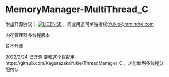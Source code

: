# MemoryManager-MultiThread_C

附加开源协议：
[![LICENSE](https://img.shields.io/badge/license-Anti%20996-blue.svg)](https://github.com/KagurazakaYukie/996-1.5/blob/master/996%E8%AE%B8%E5%8F%AF%E8%AF%81)
，商业用途可单独授权:Yukie@mroindre.com

内存管理器多线程版本

暂不开源

2022/2/24
已开源 要和这个搭配用https://github.com/KagurazakaYukie/ThreadManager_C  ，才能做到多线程分配内存
